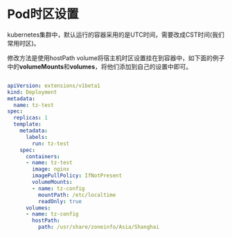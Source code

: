 # Pod时区设置
kubernetes集群中，默认运行的容器采用的是UTC时间，需要改成CST时间(我们常用时区)。

修改方法是使用hostPath volume将宿主机时区设置挂在到容器中，如下面的例子中的**volumeMounts**和**volumes**，将他们添加到自己的设置中即可。

``` yaml

apiVersion: extensions/v1beta1
kind: Deployment
metadata:
  name: tz-test
spec:
  replicas: 1
  template:
    metadata:
      labels:
        run: tz-test
    spec:
      containers:
      - name: tz-test
        image: nginx
        imagePullPolicy: IfNotPresent
        volumeMounts:
        - name: tz-config
          mountPath: /etc/localtime
          readOnly: true
      volumes:
      - name: tz-config
        hostPath:
          path: /usr/share/zoneinfo/Asia/Shanghai

```